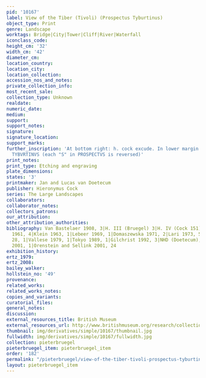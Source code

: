 ```yaml
---
pid: '10167'
label: View of the Tiber (Tivoli) (Prospectus Tyburtinus)
object_type: Print
genre: Landscape
worktags: Bridge|City|Tower|Cliff|River|Waterfall
iconclass_code:
height_cm: '32'
width_cm: '42'
diameter_cm:
location_country:
location_city:
location_collection:
accession_nos_and_notes:
private_collection_info:
most_recent_sale:
collection_type: Unknown
realdate:
numeric_date:
medium:
support:
support_notes:
signature:
signature_location:
support_marks:
further_inscription: 'At bottom right: h. cock excude. In lower margin: PROSPECTVS
  TYBVRTINVS (each "S" in PROSPECTVS is reversed)'
print_notes:
print_type: Etching and engraving
plate_dimensions:
states: '3'
printmaker: Jan and Lucas van Doetecum
publisher: Hieronymus Cock
series: The Large Landscapes
collaborators:
collaborator_notes:
collectors_patrons:
our_attribution:
other_attribution_authorities:
bibliography: Van Bastelaer 1908, 3|H. III (Bruegel) 3|H. IV (Cock 151)|Feinblatt
  1961, 4|Klein 1963, 1|Lebeer 1969, 1|Domaszewska 1971, 2|Lari 1973, 5|Riggs 1977,
  28, 1|Vallese 1979, 1|Tokyo 1989, 1|Gilchrist 1992, 3|NHD (Doetecum), 10|Hamburg
  2001, 1|Orenstein and Sellink 2001, 24
exhibition_history:
ertz_1979:
ertz_2008:
bailey_walker:
hollstein_no: '49'
provenance:
related_works:
related_works_notes:
copies_and_variants:
curatorial_files:
general_notes:
discussion:
external_resources_title: British Museum
external_resources_url: http://www.britishmuseum.org/research/collection_online/collection_object_details.aspx
thumbnail: img/derivatives/simple/10167/thumbnail.jpg
fullwidth: img/derivatives/simple/10167/fullwidth.jpg
collection: pieterbruegel
pieterbruegel_item: pieterbruegel_item
order: '182'
permalink: "/pieterbruegel/view-of-the-tiber-tivoli-prospectus-tyburtinus"
layout: pieterbruegel_item
---
```

